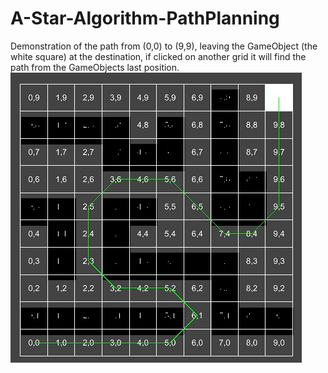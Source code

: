 # A-Star-Algorithm-PathPlanning
Demonstration of the path from (0,0) to (9,9), leaving the GameObject (the white square) at the destination, if clicked on another grid it will find the path from the GameObjects last position. <br>
![alt text](https://github.com/dmartinochoa/A-Star-Algorithm-PathPlanning/blob/main/img.jpg?raw=true)
